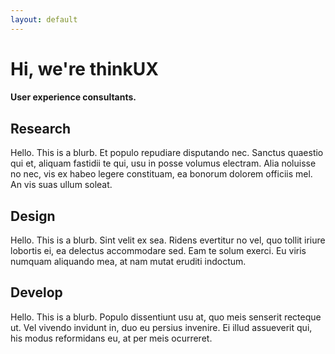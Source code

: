 ```yaml
---
layout: default
---
```

<div class="jumbotron">
  <h1 class="text-center">Hi, we're thinkUX</h1>
  <h4 class="text-center">User experience consultants.</h4>
</div>
<div class="container">
  <div class="row">
    <div class="col-xs-12 col-lg-4">
      <h2 class="text-center">Research</h2>
      <p>
        Hello. This is a blurb. Et populo repudiare disputando nec. Sanctus quaestio qui et, aliquam fastidii te qui, usu in posse 
        volumus electram. Alia noluisse no nec, vis ex habeo legere constituam, ea bonorum dolorem officiis mel. An vis suas ullum soleat.
      </p>
    </div>
    <div class="col-xs-12 col-lg-4">
      <h2 class="text-center">Design</h2>
      <p>
        Hello. This is a blurb. Sint velit ex sea. Ridens evertitur no vel, quo tollit iriure lobortis ei, ea delectus accommodare sed. 
        Eam te solum exerci. Eu viris numquam aliquando mea, at nam mutat eruditi indoctum.
      </p>
    </div>
    <div class="col-xs-12 col-lg-4">
      <h2 class="text-center">Develop</h2>
      <p>
        Hello. This is a blurb. Populo dissentiunt usu at, quo meis senserit recteque ut. Vel vivendo invidunt in, duo eu persius 
        invenire. Ei illud assueverit qui, his modus reformidans eu, at per meis ocurreret.
      </p>
    </div>
  </div>
</div>
